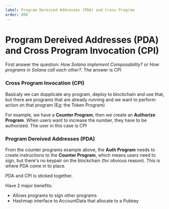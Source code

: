 ```yaml
---
label: Program Dereived Addresses (PDA) and Cross Program 
order: 800
---
```


# Program Dereived Addresses (PDA) and Cross Program Invocation (CPI)

First answer the question: *How Solana implement Composability?* or *How programs in Solana call each other?*. The answer is CPI

### Cross Program Invocation (CPI)

Basicaly we can dupplicate any program, deploy to blockchain and use that, but there are programs that are already running and we want to perform action on that program (Eg: the Token Program)

For example, we have a **Counter Program**, then we create an **Authorize Program**. When users want to increase the number, they have to be authorized. The user in this case is *CPI*

### Program Dereived Addresses (PDA)

From the counter programs example above, the **Auth Program** needs to create instructions to the **Counter Program**, which means users need to sign, but there's no keypair on the blockchain (for obvious reason). This is where PDA come in to place.

PDA and CPI is sticked together.

Have 2 major benefits:

- Allows programs to sign other programs
- Hashmap interface to AccountData that allocate to a Pubkey